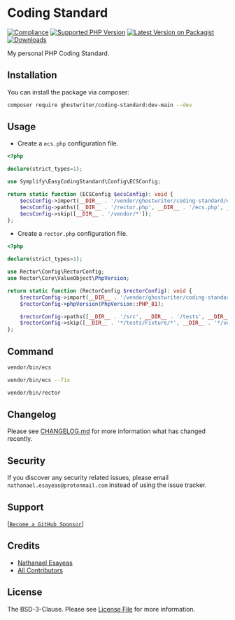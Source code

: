 # Coding Standard

[![Compliance](https://github.com/ghostwriter/coding-standard/actions/workflows/compliance.yml/badge.svg)](https://github.com/ghostwriter/coding-standard/actions/workflows/compliance.yml)
[![Supported PHP Version](https://badgen.net/packagist/php/ghostwriter/coding-standard?color=8892bf)](https://www.php.net/supported-versions)
[![Latest Version on Packagist](https://badgen.net/packagist/v/ghostwriter/coding-standard)](https://packagist.org/packages/ghostwriter/coding-standard)
[![Downloads](https://badgen.net/packagist/dt/ghostwriter/coding-standard?color=blue)](https://packagist.org/packages/ghostwriter/coding-standard)

My personal PHP Coding Standard.

## Installation

You can install the package via composer:

``` bash
composer require ghostwriter/coding-standard:dev-main --dev
```

## Usage

- Create a `ecs.php` configuration file.

``` php
<?php

declare(strict_types=1);

use Symplify\EasyCodingStandard\Config\ECSConfig;

return static function (ECSConfig $ecsConfig): void {
    $ecsConfig->import(__DIR__ . '/vendor/ghostwriter/coding-standard/ecs.php');
    $ecsConfig->paths([__DIR__ . '/rector.php', __DIR__ . '/ecs.php', __DIR__ . '/src', __DIR__ . '/tests']);
    $ecsConfig->skip([__DIR__ . '/vendor/*']);
};
```

- Create a `rector.php` configuration file.

``` php
<?php

declare(strict_types=1);

use Rector\Config\RectorConfig;
use Rector\Core\ValueObject\PhpVersion;

return static function (RectorConfig $rectorConfig): void {
    $rectorConfig->import(__DIR__ . '/vendor/ghostwriter/coding-standard/rector.php');
    $rectorConfig->phpVersion(PhpVersion::PHP_81);

    $rectorConfig->paths([__DIR__ . '/src', __DIR__ . '/tests', __DIR__ . '/ecs.php', __DIR__ . '/rector.php']);
    $rectorConfig->skip([__DIR__ . '*/tests/Fixture/*', __DIR__ . '*/vendor/*']);
};
```

## Command

``` bash
vendor/bin/ecs
```

``` bash
vendor/bin/ecs --fix
```

``` bash
vendor/bin/rector
```

## Changelog

Please see [CHANGELOG.md](./CHANGELOG.md) for more information what has changed recently.

## Security

If you discover any security related issues, please email `nathanael.esayeas@protonmail.com` instead of using the issue tracker.

## Support

[[`Become a GitHub Sponsor`](https://github.com/sponsors/ghostwriter)]

## Credits

- [Nathanael Esayeas](https://github.com/ghostwriter)
- [All Contributors](https://github.com/ghostwriter/coding-standard/contributors)

## License

The BSD-3-Clause. Please see [License File](./LICENSE) for more information.
